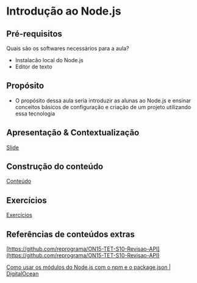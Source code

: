 
# Introdução ao Node.js 

## Pré-requisitos

Quais são os softwares necessários para a aula?
- Instalacão local do Node.js
- Editor de texto
 

## Propósito
- O propósito dessa aula seria introduzir as alunas ao Node.js e ensinar conceitos básicos de configuração e criação de um projeto utilizando essa tecnologia


## Apresentação & Contextualização
[Slide](IntroNode.js.pdf)

## Construção do conteúdo
[Conteúdo](conteudo.md)

## Exercícios
[Exercícios](atividade.md)

## Referências de conteúdos extras

[https://github.com/reprograma/ON15-TET-S10-Revisao-API](https://github.com/reprograma/ON15-TET-S10-Revisao-API)

[Como usar os módulos do Node.js com o npm e o package.json | DigitalOcean](https://www.digitalocean.com/community/tutorials/how-to-use-node-js-modules-with-npm-and-package-json-pt)
